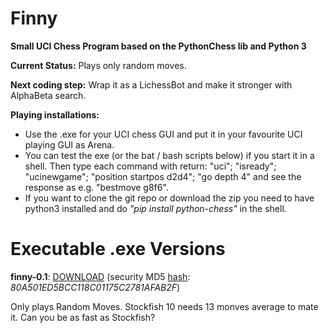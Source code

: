 # Finny
**Small UCI Chess Program based on the PythonChess lib and Python 3**

**Current Status:** Plays only random moves.

**Next coding step:** Wrap it as a LichessBot and make it stronger with AlphaBeta search.

**Playing installations:**
* Use the .exe for your UCI chess GUI and put it in your favourite UCI playing GUI as Arena.
* You can test the exe (or the bat / bash scripts below) if you start it in a shell. Then type each command with return: "uci"; "isready"; "ucinewgame"; "position startpos d2d4"; "go depth 4" and see the response as e.g. "bestmove g8f6".
*  If you want to clone the git repo or download the zip you need to have python3 installed and do *"pip install python-chess"* in the shell.

# Executable .exe Versions

**finny-0.1**: [DOWNLOAD](https://drive.google.com/file/d/1tdORyO8_aew2cL9--ibZtrl-nrFwpNQA/view?usp=sharing) (security MD5 [hash](https://www.pelock.com/products/hash-calculator): *80A501ED5BCC118C01175C2781AFAB2F*)

Only plays Random Moves. Stockfish 10 needs 13 monves average to mate it. Can you be as fast as Stockfish?

